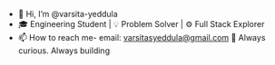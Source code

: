 - 👋 Hi, I’m @varsita-yeddula
- 🎓 Engineering Student | 💡 Problem Solver | ⚙️ Full Stack Explorer
- 📫 How to reach me- email: varsitasyeddula@gmail.com
🌱 Always curious. Always building

<!---
varsita-yeddula/varsita-yeddula is a ✨ special ✨ repository because its `README.md` (this file) appears on your GitHub profile.
You can click the Preview link to take a look at your changes.
--->
